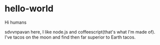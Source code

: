 # hello-world

Hi humans

sdvvnpavan here, I like node.js and coffeescript(that's what I'm made of). 
I've tacos on the moon and find then far superior to Earth tacos.
